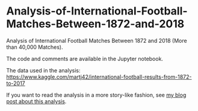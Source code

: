 # Analysis-of-International-Football-Matches-Between-1872-and-2018

Analysis of International Football Matches Between 1872 and 2018 (More than 40,000 Matches).

The code and comments are available in the Jupyter notebook.

The data used in the analysis: https://www.kaggle.com/martj42/international-football-results-from-1872-to-2017

If you want to read the analysis in a more story-like fashion, see [my blog post about this analysis](https://ammar-alyousfi.com/2020/analysis-of-international-football-matches-between-1872-and-2018?ref=github-rep).
